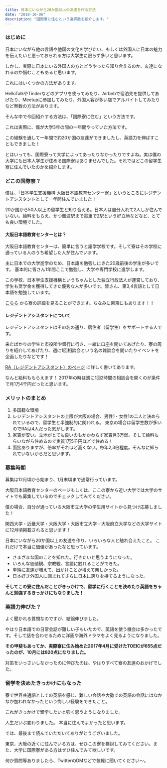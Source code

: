 ```yaml
---
title: 日本にいながら20か国以上の友達を作る方法
date: "2018-10-06"
description: "国際寮に住むという選択肢を紹介します。"
---
```


### はじめに

日本にいながら他の言語や他国の文化を学びたい、もしくは外国人に日本の魅力を伝えたいと思っておられる方は大学生に限らず多いと思います。

しかし、実際に日本にいる外国人の方とどうやったら知り合えるのか、友達になれるのか悩むこともあると思います。

これにはいくつかの方法があります。

HelloTalkやTinderなどのアプリを使ってみたり、Airbnbで宿泊先を提供してあげたり、Meetupに参加してみたり、外国人客が多い店でアルバイトしてみたりなど無数の方法があります。

そんな中で今回紹介する方法は、「国際寮に住む」という方法です。

これは実際に、僕が大学3年の間の一年間やっていた方法です。

この経験を通して一年間で約20か国の友達ができましたし、英語力を伸ばすこともできました！

とはいっても、国際寮って大学によってあったりなかったりですよね。実は僕の大学にも日本人学生が住める国際寮はありませんでした。それではどこの留学生寮に住んでいたのかを紹介します。
 
### どこの国際寮？

僕は、「日本学生支援機構  大阪日本語教育センター寮」というところにレジデントアシスタントとして一年間住んでいました！

20か国から50人以上の留学生と知り合える。日本人は自分入れて2人しか住んでいない。給料をもらえ、かつ難波駅まで電車で2駅という好立地などなど、とても良い環境でした。 
 
#### 大阪日本語教育センターとは？

大阪日本語教育センターは、簡単に言うと語学学校です。そして寮はその学校に通っている人のうち希望した人が住んでいます。

主に日本での大学進学のため、日本語を勉強しにきた20歳前後の学生が多いです。
基本的に皆さん1年間ここで勉強し、大学や専門学校に進学します。

この学校、日本学生支援機構というちゃんとした独立行政法人が運営しており、学生も奨学金を獲得してきた優秀な人が多いです。皆さん、第3,4言語として日本語を勉強しています。

[こちら](https://www.jasso.go.jp/ryugaku/jlec/ojlec/life/dormitory.html) から寮の詳細を見ることができます。ちなみに東京にもあります！！

#### レジデントアシスタントについて

レジデントアシスタントはその名の通り、居住者（留学生）をサポートする人です。

来たばかりの学生と市役所や銀行に行き、一緒に口座を開いてあげたり、寮の周りを紹介してあげたり、週に1回相談会という名の雑談会を開いたりイベントを企画したりなどです！

[RA（レジデントアシスタント）のページ](https://www.jasso.go.jp/ryugaku/jlec/ojlec/life/ra.html) に詳しく書いてあります。

なんと給料ももらえます！
2017年の時は週に1回2時間の相談会を開くのが条件で月1万4千円だったと思います。
 
### メリットのまとめ

1. 多国籍な環境
2. レジデントアシスタントの上限が大阪の場合、男性1・女性1の二人と決められているので、留学生と半強制的に関われる。 東京の場合は留学生数が多いのでRAは4人だった気がします。
3. 家賃が安い。立地がとても良いのもかかわらず家賃月3万弱。そして給料もらいながら住めるので実質1万5千円ほどで住める！
4. 面接ありますが、倍率がそれほど高くない。毎年2,3倍程度。そんなに知られていないからだと思います。

### 募集時期

募集は12月頃から始まり、1月末頃まで通常行っています。

大阪日本語教育センターのページもしくは、ここの寮から近い大学では大学のサイトでも募集しているのでチェックしてみてください。

僕の場合、自分が通っている大阪市立大学の学生用サイトから見つけ応募しました！

関西大学・近畿大学・大阪大学・大阪市立大学・大阪府立大学などの大学サイトに12月頃掲載されると思います！

日本にいながら20か国以上の友達を作り、いろいろな人と触れ合えたこと。
これだけで本当に価値があったなと思っています。
 
- さまざまな国のことを知れた。行きたいと思うようになった。
- いろんな価値観、宗教観、言語に触れることができた。
- 単純に友達が増えて、出かけことが増えて楽しかった。
- 日本好き外国人に囲まれてさらに日本に誇りを持てるようになった。

<b>そしてこの寮に住んだことがきっかけで、留学に行くことを決めたり英語をちゃんと勉強するきっかけにもなりました！</b>
 
### 英語力伸びた？

よく聞かれる質問なのですが、結論伸びました。

やはり日本語での日常会話が難しい子もいたので、英語を使う機会は多かったです。そして話を合わせるために洋画や海外ドラマをよく見るようになりました。

<b>その甲斐もあってか、実際寮に住み始めた2017年4月に受けたTOEICが655点だったのが、10月には820点になりました。</b>

対策をいっさいしなかったのに伸びたのは、やはりすべて寮の友達のおかげでした。
 
### 留学を決めたきっかけにもなった

寮で世界共通語としての英語を感じ、難しい会話や大勢での英語の会話にはなかなか加われなかったという悔しい経験をできたこと。

これがきっかけで留学したいと強く思うようになりました。

人生だいぶ変わりました。
本当に住んでよかったと思います。

では、最後まで読んでいただいてありがとうございました。

東京、大阪の近くに住んでいる方は、ぜひこの寮を検討してみてください。また、大学に国際寮がある方はぜひ住んでみて欲しいです。

何か質問等ありましたら、TwitterのDMなどで気軽に聞いてください〜。